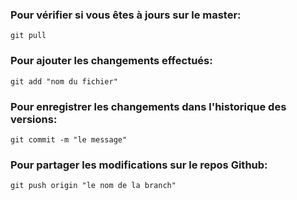 ### Pour vérifier si vous êtes à jours sur le master:
`git pull`

### Pour ajouter les changements effectués:
`git add "nom du fichier"`

### Pour enregistrer les changements dans l'historique des versions:
`git commit -m "le message"`

### Pour partager les modifications sur le repos Github:
`git push origin "le nom de la branch"`